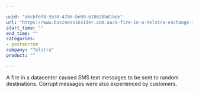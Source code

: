 ```yaml
---

uuid: "a6cbfef8-5b30-4786-be80-618628bd1bde"
url: "https://www.businessinsider.com.au/a-fire-in-a-telstra-exchange-is-causing-flight-delays-and-network-outages-2017-2"
start_time: ""
end_time: ""
categories:
- postmortem
company: "Telstra"
product: ""

---
```


A fire in a datacenter caused SMS text messages to be sent to random destinations. Corrupt messages were also experienced by customers.
